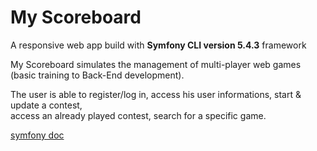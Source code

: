 # My Scoreboard 

A responsive web app build with **Symfony CLI version 5.4.3** framework

My Scoreboard simulates the management of multi-player web games (basic training to Back-End development).<br> 

The user is able to register/log in, access his user informations, start & update a contest,<br>
access an already played contest, search for a specific game.

[symfony doc](https://symfony.com/doc/current/index.html)


